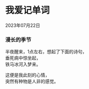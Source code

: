 # 我爱记单词
<div class="date">2023年07月22日</div>

### 漫长的季节
半夜醒来，1点左右，想起了下面的诗句，</br>
垂死病中惊坐起，</br>
铁马冰河入梦来。</br>

这便是我此刻的心情，</br>
突然有种物是人非的感觉。

